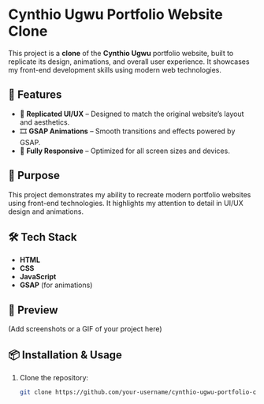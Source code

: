 # Cynthio Ugwu Portfolio Website Clone

This project is a **clone** of the **Cynthio Ugwu** portfolio website, built to replicate its design, animations, and overall user experience. It showcases my front-end development skills using modern web technologies.

## 🚀 Features
- 🎨 **Replicated UI/UX** – Designed to match the original website’s layout and aesthetics.
- 🎞 **GSAP Animations** – Smooth transitions and effects powered by GSAP.
- 📱 **Fully Responsive** – Optimized for all screen sizes and devices.

## 📌 Purpose
This project demonstrates my ability to recreate modern portfolio websites using front-end technologies. It highlights my attention to detail in UI/UX design and animations.

## 🛠 Tech Stack
- **HTML**
- **CSS**
- **JavaScript**
- **GSAP** (for animations)

## 📸 Preview
(Add screenshots or a GIF of your project here)

## 📦 Installation & Usage
1. Clone the repository:
   ```bash
   git clone https://github.com/your-username/cynthio-ugwu-portfolio-clone.git
